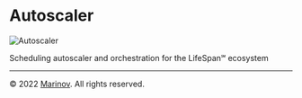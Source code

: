 # Autoscaler

![Autoscaler](https://github.com/Yrkki/cv-generator-life-logo/blob/master/favicon/cv-generator-life-autoscaler/favicon/favicon.ico?raw=true)

Scheduling autoscaler and orchestration for the LifeSpan℠ ecosystem

---

© 2022 [Marinov](http://marinov.link "Marinov"). All rights reserved.
